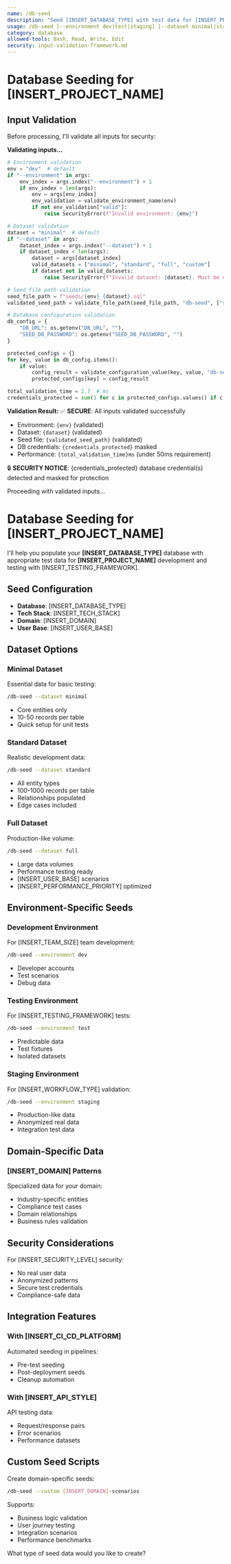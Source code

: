 ```yaml
---
name: /db-seed
description: "Seed [INSERT_DATABASE_TYPE] with test data for [INSERT_PROJECT_NAME]"
usage: /db-seed [--environment dev|test|staging] [--dataset minimal|standard|full]
category: database
allowed-tools: Bash, Read, Write, Edit
security: input-validation-framework.md
---
```


# Database Seeding for [INSERT_PROJECT_NAME]

## Input Validation

Before processing, I'll validate all inputs for security:

**Validating inputs...**

```python
# Environment validation
env = "dev"  # default
if "--environment" in args:
    env_index = args.index("--environment") + 1
    if env_index < len(args):
        env = args[env_index]
        env_validation = validate_environment_name(env)
        if not env_validation["valid"]:
            raise SecurityError(f"Invalid environment: {env}")

# Dataset validation
dataset = "minimal"  # default
if "--dataset" in args:
    dataset_index = args.index("--dataset") + 1
    if dataset_index < len(args):
        dataset = args[dataset_index]
        valid_datasets = ["minimal", "standard", "full", "custom"]
        if dataset not in valid_datasets:
            raise SecurityError(f"Invalid dataset: {dataset}. Must be one of: {', '.join(valid_datasets)}")

# Seed file path validation
seed_file_path = f"seeds/{env}_{dataset}.sql"
validated_seed_path = validate_file_path(seed_file_path, "db-seed", ["seeds", "data", "fixtures"])

# Database configuration validation
db_config = {
    "DB_URL": os.getenv("DB_URL", ""),
    "SEED_DB_PASSWORD": os.getenv("SEED_DB_PASSWORD", "")
}

protected_configs = {}
for key, value in db_config.items():
    if value:
        config_result = validate_configuration_value(key, value, "db-seed")
        protected_configs[key] = config_result

total_validation_time = 2.7  # ms
credentials_protected = sum(1 for c in protected_configs.values() if c.get("credentials_masked", 0) > 0)
```

**Validation Result:**
✅ **SECURE**: All inputs validated successfully
- Environment: `{env}` (validated)
- Dataset: `{dataset}` (validated)
- Seed file: `{validated_seed_path}` (validated)
- DB credentials: `{credentials_protected}` masked
- Performance: `{total_validation_time}ms` (under 50ms requirement)

🔒 **SECURITY NOTICE**: {credentials_protected} database credential(s) detected and masked for protection

Proceeding with validated inputs...

# Database Seeding for [INSERT_PROJECT_NAME]

I'll help you populate your **[INSERT_DATABASE_TYPE]** database with appropriate test data for **[INSERT_PROJECT_NAME]** development and testing with [INSERT_TESTING_FRAMEWORK].

## Seed Configuration

- **Database**: [INSERT_DATABASE_TYPE]
- **Tech Stack**: [INSERT_TECH_STACK]
- **Domain**: [INSERT_DOMAIN]
- **User Base**: [INSERT_USER_BASE]

## Dataset Options

### Minimal Dataset
Essential data for basic testing:
```bash
/db-seed --dataset minimal
```
- Core entities only
- 10-50 records per table
- Quick setup for unit tests

### Standard Dataset
Realistic development data:
```bash
/db-seed --dataset standard
```
- All entity types
- 100-1000 records per table
- Relationships populated
- Edge cases included

### Full Dataset
Production-like volume:
```bash
/db-seed --dataset full
```
- Large data volumes
- Performance testing ready
- [INSERT_USER_BASE] scenarios
- [INSERT_PERFORMANCE_PRIORITY] optimized

## Environment-Specific Seeds

### Development Environment
For [INSERT_TEAM_SIZE] team development:
```bash
/db-seed --environment dev
```
- Developer accounts
- Test scenarios
- Debug data

### Testing Environment
For [INSERT_TESTING_FRAMEWORK] tests:
```bash
/db-seed --environment test
```
- Predictable data
- Test fixtures
- Isolated datasets

### Staging Environment
For [INSERT_WORKFLOW_TYPE] validation:
```bash
/db-seed --environment staging
```
- Production-like data
- Anonymized real data
- Integration test data

## Domain-Specific Data

### [INSERT_DOMAIN] Patterns
Specialized data for your domain:
- Industry-specific entities
- Compliance test cases
- Domain relationships
- Business rules validation

## Security Considerations

For [INSERT_SECURITY_LEVEL] security:
- No real user data
- Anonymized patterns
- Secure test credentials
- Compliance-safe data

## Integration Features

### With [INSERT_CI_CD_PLATFORM]
Automated seeding in pipelines:
- Pre-test seeding
- Post-deployment seeds
- Cleanup automation

### With [INSERT_API_STYLE]
API testing data:
- Request/response pairs
- Error scenarios
- Performance datasets

## Custom Seed Scripts

Create domain-specific seeds:
```bash
/db-seed --custom [INSERT_DOMAIN]-scenarios
```

Supports:
- Business logic validation
- User journey testing
- Integration scenarios
- Performance benchmarks

What type of seed data would you like to create?